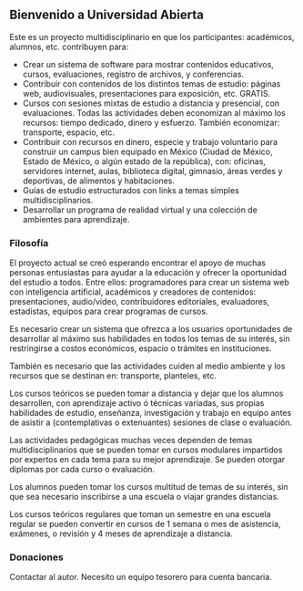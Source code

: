 ## Bienvenido a Universidad Abierta

Este es un proyecto multidisciplinario en que los participantes: académicos, alumnos, etc. contribuyen para:

- Crear un sistema de software para mostrar contenidos educativos, cursos, evaluaciones, registro de archivos, y conferencias.
- Contribuir con contenidos de los distintos temas de estudio: páginas web, audiovisuales, presentaciones para exposición, etc. GRATIS.
- Cursos con sesiones mixtas de estudio a distancia y presencial, con evaluaciones. Todas las actividades deben economizan al máximo los recursos: tiempo dedicado, dinero y esfuerzo. También economizar: transporte, espacio, etc.
- Contribuir con recursos en dinero, especie y trabajo voluntario para construir un campus bien equipado en México (Ciudad de México, Estado de México, o algún estado de la república), con: oficinas, servidores internet, aulas, biblioteca digital, gimnasio, áreas verdes y deportivas, de alimentos y habitaciones. 
- Guías de estudio estructurados con links a temas simples multidisciplinarios.
- Desarrollar un programa de realidad virtual y una colección de ambientes para aprendizaje.

### Filosofía

El proyecto actual se creó esperando encontrar el apoyo de muchas personas entusiastas para ayudar a la educación y ofrecer la oportunidad del estudio a todos. Entre ellos: programadores para crear un sistema web con inteligencia artificial, académicos y creadores de contenidos: presentaciones, audio/video, contribuidores editoriales, evaluadores, estadistas, equipos para crear programas de cursos.

Es necesario crear un sistema que ofrezca a los usuarios oportunidades de desarrollar al máximo sus habilidades en todos los temas de su interés, sin restringirse a costos económicos, espacio o trámites en instituciones. 

También es necesario que las actividades cuiden al medio ambiente y los recursos que se destinan en: transporte, planteles, etc.

Los cursos teóricos se pueden tomar a distancia y dejar que los alumnos desarrollen, con aprendizaje activo ó  técnicas variadas, sus propias habilidades de estudio, enseñanza, investigación y trabajo en equipo antes de asistir a (contemplativas o extenuantes) sesiones de clase o evaluación.

Las actividades pedagógicas muchas veces dependen de temas multidisciplinarios que se pueden tomar en cursos modulares impartidos por expertos en cada tema para su mejor aprendizaje. Se pueden otorgar diplomas por cada curso o evaluación.

Los alumnos pueden tomar los cursos multitud de temas de su interés, sin que sea necesario inscribirse a una escuela o viajar grandes distancias.

Los cursos teóricos regulares que toman un semestre en una escuela regular se pueden convertir en cursos de 1 semana o mes de asistencia, exámenes, o revisión y 4 meses de aprendizaje a distancia.

### Donaciones

Contactar al autor. Necesito un equipo tesorero para cuenta bancaria.
